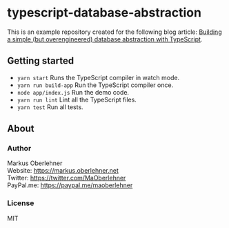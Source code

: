 # typescript-database-abstraction
This is an example repository created for the following blog article: [Building a simple (but overengineered) database abstraction with TypeScript](https://markus.oberlehner.net/blog/2017/03/building-a-simple-database-abstraction-with-typescript/).

## Getting started
- `yarn start` Runs the TypeScript compiler in watch mode.
- `yarn run build-app` Run the TypeScript compiler once.
- `node app/index.js` Run the demo code.
- `yarn run lint` Lint all the TypeScript files.
- `yarn test` Run all tests.

## About
### Author
Markus Oberlehner  
Website: https://markus.oberlehner.net  
Twitter: https://twitter.com/MaOberlehner  
PayPal.me: https://paypal.me/maoberlehner

### License
MIT
